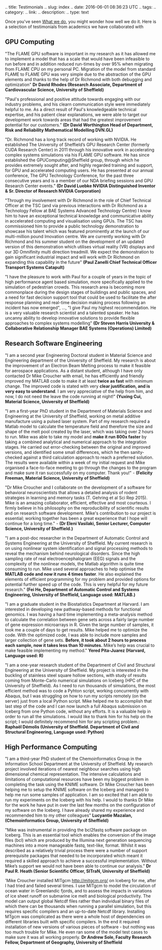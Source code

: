 .. title: Testimonials
.. slug: index
.. date: 2016-06-01 08:36:23 UTC
.. tags:
.. category:
.. link:
.. description:
.. type: text

Once you've seen [What we do](http://rse.shef.ac.uk/activities/), you might wonder how well we do it. Here is a selection of testimonials from academics we have collaborated with

GPU Computing
-------------
"The FLAME GPU software is important in my research as it has allowed me to implement a model that has a scale that would have been infeasible to run before and in addition reduced run-times by over 95% when migrating from FLAME CPU on my personal PC. Migration of the model from standard FLAME to FLAME GPU was very simple due to the abstraction of the GPU elements and thanks to the help of Dr Richmond with both debugging and optimization" **Dr David Rhodes (Research Associate, Department of Cardiovascular Science, University of Sheffield)**

"Paul's professional and positive attitude towards engaging with our industry problems, and his clearn communication style were immediately helpful to me. As a direct result of Paul's knowledgeable technical expertise, and his patient clear explanations, we were able to target our development work towards areas that had the greatest improvement potential for our customers." **(Dr David Worthington Head of Department, Risk and Reliability Mathematical Modelling DVN.GL)**

"Dr. Richmond has a long track record of working with NVIDIA. He established The University of Sheffield’s GPU Research Center (formerly CUDA Research Center) in 2011 through his innovative work in accelerating complex systems simulations via his FLAME GPU software. He has since established the GPUComputing@Sheffield group, through which he provides extremely sought after, and highly regarded training and support, for GPU and accelerated computing users. He has presented at our annual conference, The GPU Technology Conference, for the past three consecutive years and is a member of our NDA briefing sessions and GPU Research Center events." **(Dr David Luebke NVIDIA Distinguished Inventor & Sr. Director of Research NVIDIA Corporation)**

"Through my involvement with Dr Richmond in the role of Chief Technical Officer at the TSC (and via previous interactions with Dr Richmond as a Technology Fellow at BAE Systems Advanced Technology Centre) I know him to have an exceptional technical knowledge and communicative ability in accelerated computing and visualisation using GPUs. The TSC has commissioned him to provide a public technology demonstration to showcase his talent which was featured prominently at the launch of our multi-million pound Imovation centre. We are currently working with Dr Richmond and his summer student on the development of an updated version of this demonstration which utilises virtual reality (VR) displays and our 3D Omnifinity multi direction treadmill. We expect the demonstration to gain significant industrial impact and will work with Dr Richmond on expanding this capability in the future" **(Paul Zanelli Chief Technical Officer Transport Systems Catapult)**

"I have the pleasure to work with Paul for a couple of years in the topic of high performance agent based simulation, more specifically applied to the simulation of pedestrian crowds. This research area is becoming more commonplace during the design stages of buildings and public spaces, and a need for fast decision support tool that could be used to facilitate the after response planning and real-time decision making process following an incident has now emerged", ..., "I give Paul my highest recommendation. He is a very valuable research scientist and a talented speaker. He has uncanny ability to develop innovative solutions to provide flexible approaches to complex systems modelling" **(Dr Steven Harris University & Collaborative Relationship Manager BAE Systems (Operations) Limited)**

Research Software Engineering
-----------------------------
"I am a second year Engineering Doctoral student in Material Science and Engineering department of the University of Sheffield. My research is about the improvement of an Electron Beam Melting process to make it feasible for aerospace applications. As a distant student, although I have only contacted Dr Mike Croucher with email, he has efficiently and friendly improved my MATLAB code to make it at least **twice as fast** with minimum change. The improved code is stated with very **clear justification, and is very easy to understand**. I am very appreciative of the help from him, and now, I do not need the leave the code running at night!"  **(Yuxing Cui, Material Science, University of Sheffield)**

"I am a first-year PhD student in the Department of Materials Science and Engineering at the University of Sheffield, working on metal additive manufacture using a pulsed laser system.  Part of my research required a Matlab model to calculate the temperature field and therefore the size and shape of the melt pool created by the laser, which was taking over 2 hours to run.  Mike was able to take my model and **make it run 800x faster** by taking a combined analytical and numerical approach to the integration stages.  He carried out error-checking between the original and improved versions, and identified some small differences, which he then sanity-checked against a third calculation approach to reach a preferred solution.  The results were available within a week of my initial request and Mike organised a face-to-face meeting to go through the changes to the program and make sure it ran successfully on my computer.  Thank you!" - **(Felicity Freeman, Material Science, University of Sheffield)**

"Dr Mike Croucher and I collaborate on the development of a software for behavioral neuroscientists that allows a detailed analysis of rodent strategies in learning and memory tasks (T. Gehring et al Sci Rep 2015). Mike is an amazing collaborator, efficient, effective and most courteous. I firmly believe in his philosophy on the reproducibility of scientific results and on research software development. Mike's contribution to our project is essential; working together has been a great experience that I hope will continue for a long time." - **(Dr Eleni Vasilaki, Senior Lecturer, Computer Science, University of Sheffield.)**

"I am a post-doc researcher in the Department of Automatic Control and Systems Engineering at the University of Sheffield. My current research is on using nonlinear system identification and signal processing methods to reveal the mechanism behind neurological disorders. Since the high sampling rate of real electroencephalogram (EEG) signals and the complexity of the nonlinear models, the Matlab algorithm is quite time consuming to run. Mike used several approaches to help optimise the **MATLAB code and now it runs 4 times faster**. He also explained the elements of efficient programming for my problem and provided options for potential further speed up of the code. This is very helpful for my future research." **(Fei He, Department of Automatic Control and Systems Engineering, University of Sheffield, Language used: MATLAB.)**

"I am a graduate student in the Biostatistics Department at Harvard. I am interested in developing new pathway-based methods for functional genomics. I was having a hard time implementing a meta-analysis method to calculate the correlation between gene sets across a fairly large number of gene expression microarrays in R. Given the large number of samples, it took me a couple of days to get results. Mike helped me to optimize the code. With the optimized code, I was able to include more samples and larger collection of gene sets. **Before, it took about 2 hours to process each sample, now it takes less than 10 minutes.** Mike’s help was crucial to make feasible implementing my method." **Yered Pita-Juarez (Harvard, Language used: R)**

"I am a one-year research student of the Department of Civil and Structural Engineering at the University of Sheffield. My project is interested in the buckling of stainless steel square hollow sections, with study of results coming from Monte-Carlo numerical simulations on Iceberg (HPC of the University of Sheffield). As I need to run thousands of simulations, the most efficient method was to code a Pyhton script, working concurrently with Abaqus, but I was struggling on how to run my scripts remotely (on the server) just from a local Python script. Mike helped me to accomplish that last step of the code and I can now launch a full Abaqus submission on Iceberg from one Python code, without any efforts. It is a valuable help in order to run all the simulations. I would like to thank him for his help on the script; I would definitely recommend him for any scripting problem.: **Raphaël Démolis (University of Sheffield. Department of Civil and Structural Engineering, Language used: Python)**

High Performance Computing
--------------------------
"I am a third-year PhD student of the Chemoinformatics Group in the Information School Department at the University of Sheffield. My research project involved iterations of nearest neighbour searches using high dimensional chemical representation. The intensive calculations and limitations of computational resources have been my biggest problem in completing the task using the KNIME software. Dr Mike Croucher has been helping me to setup the KNIME software on the Iceberg and managed to help me run some samples of application. I am so excited that I am able to run my experiments on the Iceberg with his help. I would to thanks Dr Mike for the work he have put in over the last few months on the configuration of my software on the Iceberg. I have already shared my experience and recommended him to my other colleagues" **Lucyantie Mazalan, (Chemoinformatics Group, University of Sheffield)**

"Mike was instrumental in providing the bcl2fastq software package on Iceberg. This is an essential tool which enables the conversion of the image files (bcl) which are produced by the Illumina next generation sequencing machines into a more manageable fastq, text-like, format. Whilst it was described as a relatively trivial process there were a number of support prerequisite packages that needed to be incorporated which meant it required a skilled approach to achieve a successful implementation. Without Mike’s support we would not have been able to continue our analysis." **Dr Paul R. Heath (Senior Scientific Officer, SITraN, University of Sheffield)**

'Mike Croucher installed MITgcm http://mitgcm.org/ on Iceberg for me, after I had tried and failed several times. I use MITgcm to model the circulation of ocean water in Greenlandic fjords, and to assess the impacts in variations of ice sheet runoff on submarine ice melt and biological productivity. The model can output global Netcdf files rather than individual binary files of which there can be thousands when running a parallel simulation, but this requires specific compilers and an up-to-date Netcdf library. Installing MTgcm was complicated as there were a whole host of dependencies on different libraries built with specific compilers. In the end it required installation of new versions of various pieces of software - but nothing was too much trouble for Mike. He even ran some of the model test cases to make sure it was all working properly.  **Dr Andrew Sole, Faculty Research Fellow, Department of Geography, University of Sheffield**
